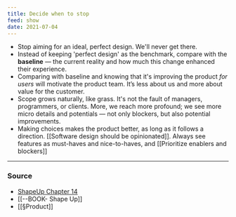 ```yaml
---
title: Decide when to stop
feed: show
date: 2021-07-04
---
```


- Stop aiming for an ideal, perfect design. We'll never get there.
- Instead of keeping 'perfect design' as the benchmark, compare with the **baseline** — the current reality and how much this change enhanced their experience. 
- Comparing with baseline and knowing that it's improving the product _for users_ will motivate the product team. It’s less about us and more about value for the customer.
- Scope grows naturally, like grass. It's not the fault of managers, programmers, or clients. More, we reach more profound; we see more micro details and potentials — not only blockers, but also potential improvements. 
- Making choices makes the product better, as long as it follows a direction. [[Software design should be opinionated]]. Always see features as must-haves and nice-to-haves, and [[Prioritize enablers and blockers]]

---
### Source 
- [ShapeUp Chapter 14](https://basecamp.com/shapeup/3.5-chapter-14)
- [[--BOOK- Shape Up]]
- [[§Product]]